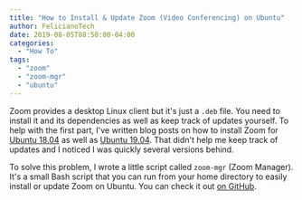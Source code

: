 ```yaml
---
title: "How to Install & Update Zoom (Video Conferencing) on Ubuntu"
author: FelicianoTech
date: 2019-08-05T08:50:00-04:00
categories:
  - "How To"
tags:
  - "zoom"
  - "zoom-mgr"
  - "ubuntu"
---
```


Zoom provides a desktop Linux client but it's just a `.deb` file.
You need to install it and its dependencies as well as keep track of updates yourself.
To help with the first part, I've written blog posts on how to install Zoom for [Ubuntu 18.04][zoom-ubuntu1804] as well as [Ubuntu 19.04][zoom-ubuntu1904].
That didn't help me keep track of updates and I noticed I was quickly several versions behind.

To solve this problem, I wrote a little script called `zoom-mgr` (Zoom Manager).
It's a small Bash script that you can run from your home directory to easily install or update Zoom on Ubuntu.
You can check it out [on GitHub][gh-zoom-mgr].



[zoom-ubuntu1804]: https://www.feliciano.tech/blog/install-zoom-on-ubuntu-18.04/
[zoom-ubuntu1904]: https://www.feliciano.tech/blog/install-zoom-on-ubuntu-19.04/
[gh-zoom-mgr]: https://github.com/felicianotech/zoom-mgr
